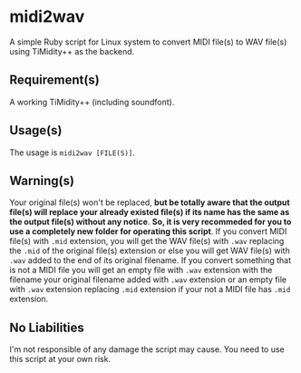 # midi2wav
A simple Ruby script for Linux system to convert MIDI file(s) to WAV file(s) using TiMidity++ as the backend.

## Requirement(s)
A working TiMidity++ (including soundfont).

## Usage(s)
The usage is `midi2wav [FILE(S)]`.

## Warning(s)
Your original file(s) won't be replaced, **but be totally aware that the output file(s) will replace your already existed file(s) if its name has the same as the output file(s) without any notice**. **So, it is very recommeded for you to use a completely new folder for operating this script**. If you convert MIDI file(s) with `.mid` extension, you will get the WAV file(s) with `.wav` replacing the `.mid` of the original file(s) extension or else you will get WAV file(s) with `.wav` added to the end of its original filename. If you convert something that is not a MIDI file you will get an empty file with `.wav` extension with the filename your original filename added with `.wav` extension or an empty file with `.wav` extension replacing `.mid` extension if your not a MIDI file has `.mid` extension.

## No Liabilities
I'm not responsible of any damage the script may cause. You need to use this script at your own risk.
